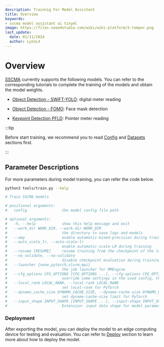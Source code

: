 ```yaml
---
description: Trainnig For Model Assistant
title: Overview
keywords:
- sscma model assistant ai tinyml 
image: https://files.seeedstudio.com/wiki/wiki-platform/S-tempor.png
last_update:
  date: 01/11/2024
  author: LynnL4
---
```


# Overview

[SSCMA](https://github.com/Seeed-Studio/ModelAssistant) currently supports the following models. You can refer to the corresponding tutorials to complete the training of the models and obtain the model weights.

- [Object Detection - SWIFT-YOLO](../yolo): digital meter reading

- [Object Detection - FOMO](../fomo): Face mask detection

- [Keypoint Detection PFLD](../pfld): Pointer meter reading


:::tip

Before start training, we recommend you to read [Config](../../config) and [Datasets](../../datasets) sections first.

:::

## Parameter Descriptions

For more parameters during model training, you can refer the code below.

```sh
python3 tools/train.py --help

# Train SSCMA models

# positional arguments:
#   config                the model config file path

# optional arguments:
#   -h, --help            show this help message and exit
#   --work_dir WORK_DIR, --work-dir WORK_DIR
#                         the directory to save logs and models
#   --amp                 enable automatic-mixed-precision during training (https://pytorch.org/tutorials/recipes/recipes/amp_recipe.html)
#   --auto_scale_lr, --auto-scale-lr
#                         enable automatic-scale-LR during training
#   --resume [RESUME]     resume training from the checkpoint of the last epoch (or a specified checkpoint path)
#   --no_validate, --no-validate
#                         disable checkpoint evaluation during training
#   --launcher {none,pytorch,slurm,mpi}
#                         the job launcher for MMEngine
#   --cfg_options CFG_OPTIONS [CFG_OPTIONS ...], --cfg-options CFG_OPTIONS [CFG_OPTIONS ...]
#                         override some settings in the used config, the key-value pair in 'xxx=yyy' format will be merged into config file
#   --local_rank LOCAL_RANK, --local-rank LOCAL_RANK
#                         set local-rank for PyTorch
#   --dynamo_cache_size DYNAMO_CACHE_SIZE, --dynamo-cache-size DYNAMO_CACHE_SIZE
#                         set dynamo-cache-size limit for PyTorch
#   --input_shape INPUT_SHAPE [INPUT_SHAPE ...], --input-shape INPUT_SHAPE [INPUT_SHAPE ...]
#                         Extension: input data shape for model parameters estimation, e.g. 1 3 224 224
```

### Deployment

After exporting the model, you can deploy the model to an edge computing device for testing and evaluation. You can refer to [Deploy](../../../deploy/overview) section to learn more about how to deploy the model.
